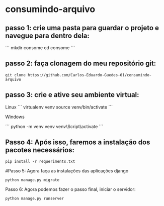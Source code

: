 # consumindo-arquivo

## passo 1: crie uma pasta para guardar o projeto e navegue para dentro dela:
´´´
mkdir consome
cd consome
´´´
## passo 2: faça clonagem do meu repositório git:

```
git clone https://github.com/Carlos-Eduardo-Guedes-01/consumindo-arquivo
```

## passo 3: crie e ative seu ambiente virtual:
Linux
´´´
virtualenv venv
source venv/bin/activate
´´´

Windows

´´´
python -m venv venv
venv\Script\activate
´´´


## Passo 4: Após isso, faremos a instalação dos pacotes necessários:
```
pip install -r requeriments.txt
```

#Passo 5: Agora faça as instalações das aplicações django
```
python manage.py migrate
```

Passo 6: Agora podemos fazer o passo final, iniciar o servidor:
```
python manage.py runserver
```
